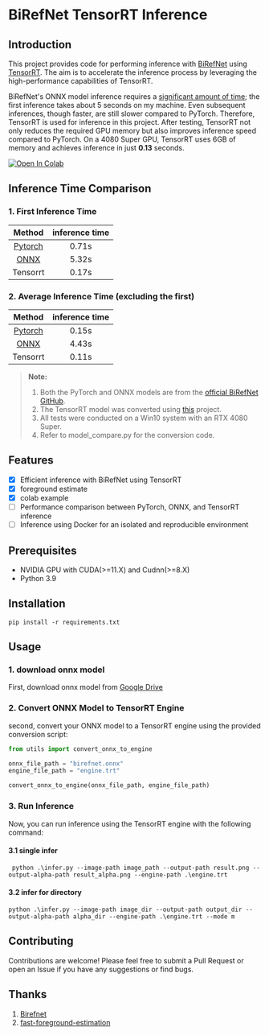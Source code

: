 # BiRefNet TensorRT Inference

## Introduction

This project provides code for performing inference with [BiRefNet](https://github.com/ZhengPeng7/BiRefNet)
using [TensorRT](https://developer.nvidia.com/tensorrt). The aim is to accelerate the inference process by leveraging
the high-performance capabilities of TensorRT.

BiRefNet's ONNX model inference requires
a [significant amount of time](https://github.com/ZhengPeng7/BiRefNet?tab=readme-ov-file#model-zoo); the first inference
takes about 5 seconds on my
machine. Even subsequent inferences, though faster, are still slower compared to PyTorch. Therefore, TensorRT is used
for inference in this project. After testing, TensorRT not only reduces the required GPU memory but also improves
inference speed compared to PyTorch. On a 4080 Super GPU, TensorRT uses 6GB of memory and achieves inference in just
**0.13** seconds.

[![Open In Colab](https://colab.research.google.com/assets/colab-badge.svg)](https://colab.research.google.com/drive/1r8GkFPyMMO0OkMX6ih5FjZnUCQrl2SHV?usp=sharing)

## Inference Time Comparison

### 1. First Inference Time

|                                        Method                                        | inference time |
|:------------------------------------------------------------------------------------:|:--------------:|
|  [Pytorch](https://drive.google.com/file/d/1_IfUnu8Fpfn-nerB89FzdNXQ7zk6FKxc/view)   |     0.71s      |
| [ONNX](https://drive.google.com/drive/u/0/folders/1kZM55bwsRdS__bdnsXpkmH6QPyza-9-N) |     5.32s      |
|                                       Tensorrt                                       |     0.17s      |

### 2. Average Inference Time (excluding the first)

|                                        Method                                        | inference time |
|:------------------------------------------------------------------------------------:|:--------------:|
|  [Pytorch](https://drive.google.com/file/d/1_IfUnu8Fpfn-nerB89FzdNXQ7zk6FKxc/view)   |     0.15s      |
| [ONNX](https://drive.google.com/drive/u/0/folders/1kZM55bwsRdS__bdnsXpkmH6QPyza-9-N) |     4.43s      |
|                                       Tensorrt                                       |     0.11s      |

> **Note:**
> 1. Both the PyTorch and ONNX models are from the [official BiRefNet GitHub](https://github.com/ZhengPeng7/BiRefNet).
> 3. The TensorRT model was converted using [this](#Usage) project.
> 3. All tests were conducted on a Win10 system with an RTX 4080 Super.
> 4. Refer to model_compare.py for the conversion code.

## Features

- [x] Efficient inference with BiRefNet using TensorRT
- [x] foreground estimate
- [x] colab example
- [ ] Performance comparison between PyTorch, ONNX, and TensorRT inference
- [ ] Inference using Docker for an isolated and reproducible environment

## Prerequisites

- NVIDIA GPU with CUDA(>=11.X) and Cudnn(>=8.X)
- Python 3.9

## Installation

```commandline
pip install -r requirements.txt
```

## Usage

### 1. download onnx model

First, download onnx model
from [Google Drive](https://drive.google.com/drive/u/0/folders/1kZM55bwsRdS__bdnsXpkmH6QPyza-9-N)

### 2. Convert ONNX Model to TensorRT Engine

second, convert your ONNX model to a TensorRT engine using the provided conversion script:

```python
from utils import convert_onnx_to_engine

onnx_file_path = "birefnet.onnx"
engine_file_path = "engine.trt"

convert_onnx_to_engine(onnx_file_path, engine_file_path)
```

### 3. Run Inference

Now, you can run inference using the TensorRT engine with the following command:

#### 3.1 single infer

```commandline
 python .\infer.py --image-path image_path --output-path result.png --output-alpha-path result_alpha.png --engine-path .\engine.trt

```

#### 3.2 infer for directory

```commandline
python .\infer.py --image-path image_dir --output-path output_dir --output-alpha-path alpha_dir --engine-path .\engine.trt --mode m
```

## Contributing

Contributions are welcome! Please feel free to submit a Pull Request or open an Issue if you have any suggestions or
find bugs.

## Thanks

1. [Birefnet](https://github.com/ZhengPeng7/BiRefNet)
2. [fast-foreground-estimation](https://github.com/Photoroom/fast-foreground-estimation)